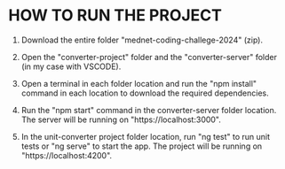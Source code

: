 # HOW TO RUN THE PROJECT

1. Download the entire folder "mednet-coding-challege-2024" (zip).

2. Open the "converter-project" folder and the "converter-server" folder (in my case with VSCODE).

3. Open a terminal in each folder location and run the "npm install" command in each location to download the required dependencies. 

4. Run the "npm start" command in the converter-server folder location. The server will be running on "https://localhost:3000".

5. In the unit-converter project folder location, run "ng test" to run unit tests or "ng serve" to start the app. The project will be running on "https://localhost:4200".